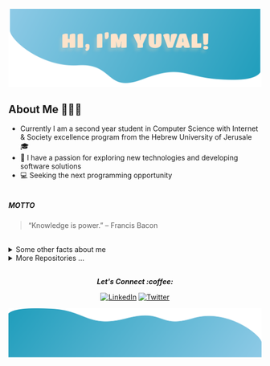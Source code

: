 ![](top.svg)

## About Me 👩🏻‍💻
- Currently I am a second year student in Computer Science with Internet & Society excellence program from the Hebrew University of Jerusale 🎓 
- 🤩 I have a passion for exploring new technologies and developing software solutions
- 💻 Seeking the next programming opportunity
<br><br>

##### MOTTO

> “Knowledge is power.” – Francis Bacon

<br>

<details>
  <summary>Some other facts about me</summary>
	
  ## Tech Stack 🛠
  #### Languages & Tools
	
  <p align="left">
    <img src='https://github.com/MarikIshtar007/MarikIshtar007/blob/master/images/c-original.svg' width='30' />
    <img src='https://github.com/MarikIshtar007/MarikIshtar007/blob/master/images/cpp.svg' width='30' />
    <img src='https://github.com/MarikIshtar007/MarikIshtar007/blob/master/images/html.svg' width='30' />
    <img src='https://github.com/MarikIshtar007/MarikIshtar007/blob/master/images/css.svg' width='30' />
    <img src='https://github.com/MarikIshtar007/MarikIshtar007/blob/master/images/js.svg' width='30' />
    <img src='https://github.com/MarikIshtar007/MarikIshtar007/blob/master/images/java.svg' width='30' />
    <img src='https://github.com/MarikIshtar007/MarikIshtar007/blob/master/images/python2.png' width='30' />
    <img src="https://cdn.jsdelivr.net/gh/devicons/devicon@latest/icons/react/react-original.svg" width="30px" />
    <img src="https://raw.githubusercontent.com/github/explore/80688e429a7d4ef2fca1e82350fe8e3517d3494d/topics/firebase/firebase.png" width="30px" />
    <img src="https://raw.githubusercontent.com/github/explore/80688e429a7d4ef2fca1e82350fe8e3517d3494d/topics/bootstrap/bootstrap.png" width="30px" />
    <img src='https://github.com/devicons/devicon/blob/v2.12.0/icons/figma/figma-original.svg' width='30' />
  </p>

  #### IDEs
  <p align="left">
    <img src='https://github.com/MarikIshtar007/MarikIshtar007/blob/master/images/pycharm.svg' width='30' />
    <img src="https://github.com/devicons/devicon/blob/v2.12.0/icons/intellij/intellij-original.svg" width="30" />
    <img src="https://github.com/devicons/devicon/blob/v2.12.0/icons/vscode/vscode-original.svg" width="30" />
    <img src="https://github.com/devicons/devicon/blob/v2.12.0/icons/jupyter/jupyter-original.svg" width="30" />
  </p>

  ## GitHub Stats ⚡	
  ![My github stats](https://github-readme-stats.vercel.app/api?username=Yuval-Toledano&show_icons=true&title_color=219EBC&icon_color=219EBC&hide_border=true&count_private=true)
  <img width="42%" src="https://github-readme-stats.vercel.app/api/top-langs/?username=Yuval-Toledano&layout=compact&langs_count=8&title_color=219EBC&hide_border=true"/>
</details>

<details>
<summary>More Repositories ...</summary>
  <br>
  <a href="https://github.com/kktjs/kkt">
     <img alt="habite" src="https://github-readme-stats.vercel.app/api/pin/?username=Yuval-Toledano&repo=Habite&show_owner=true" />
  </a>
</details>

##

<p align="center">
   <b><i>Let's Connect :coffee:</i></b>
</p>
<p align="center">
   <a href="www.linkedin.com/in/yuval-toledano-9809581b1"><img src="https://img.icons8.com/bubbles/50/000000/linkedin.png" alt="LinkedIn"/></a>
   <a href=""mailto:yuvalt444@gmail.com""><img src="https://img.icons8.com/bubbles/50/000000/gmail.png" alt="Twitter"/></a>
</p>

![](bottom.svg)

<!--
**Yuval-Toledano/Yuval-Toledano** is a ✨ _special_ ✨ repository because its `README.md` (this file) appears on your GitHub profile.

Here are some ideas to get you started:

- 🔭 I’m currently working on ...
- 🌱 I’m currently learning ...
- 👯 I’m looking to collaborate on ...
- 🤔 I’m looking for help with ...
- 💬 Ask me about ...
- 📫 How to reach me: ...
- 😄 Pronouns: ...
- ⚡ Fun fact: ...
-->
